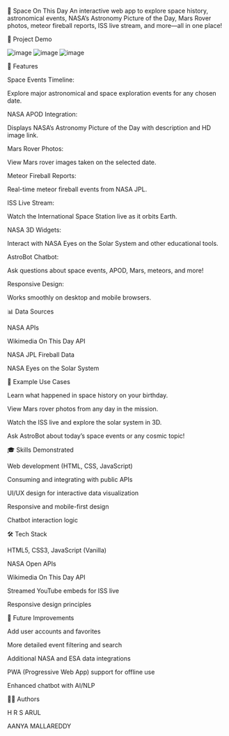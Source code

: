 🚀 Space On This Day
An interactive web app to explore space history, astronomical events, NASA’s Astronomy Picture of the Day, Mars Rover photos, meteor fireball reports, ISS live stream, and more—all in one place!

📁 Project Demo

![image](https://github.com/user-attachments/assets/546a7adf-791f-4206-8872-13a95fb535c7)
![image](https://github.com/user-attachments/assets/83ef19a4-af59-4395-b3e4-37f048a9c602)
![image](https://github.com/user-attachments/assets/9a62d8f0-1d38-4971-af8a-33378d1925f6)

📌 Features

Space Events Timeline:

Explore major astronomical and space exploration events for any chosen date.

NASA APOD Integration:

Displays NASA’s Astronomy Picture of the Day with description and HD image link.

Mars Rover Photos:

View Mars rover images taken on the selected date.

Meteor Fireball Reports:

Real-time meteor fireball events from NASA JPL.

ISS Live Stream:

Watch the International Space Station live as it orbits Earth.

NASA 3D Widgets:

Interact with NASA Eyes on the Solar System and other educational tools.

AstroBot Chatbot:

Ask questions about space events, APOD, Mars, meteors, and more!

Responsive Design:

Works smoothly on desktop and mobile browsers.


📊 Data Sources

NASA APIs

Wikimedia On This Day API

NASA JPL Fireball Data

NASA Eyes on the Solar System


📝 Example Use Cases

Learn what happened in space history on your birthday.

View Mars rover photos from any day in the mission.

Watch the ISS live and explore the solar system in 3D.

Ask AstroBot about today’s space events or any cosmic topic!


🎓 Skills Demonstrated

Web development (HTML, CSS, JavaScript)

Consuming and integrating with public APIs

UI/UX design for interactive data visualization

Responsive and mobile-first design

Chatbot interaction logic


🛠 Tech Stack

HTML5, CSS3, JavaScript (Vanilla)

NASA Open APIs

Wikimedia On This Day API

Streamed YouTube embeds for ISS live

Responsive design principles

🚧 Future Improvements

Add user accounts and favorites

More detailed event filtering and search

Additional NASA and ESA data integrations

PWA (Progressive Web App) support for offline use

Enhanced chatbot with AI/NLP

🙋‍♂️ Authors

H R S ARUL

AANYA MALLAREDDY


